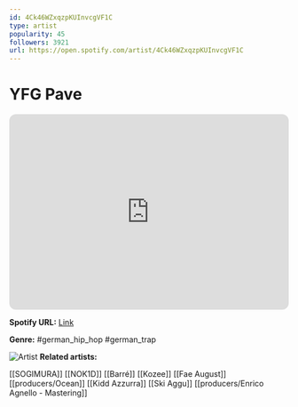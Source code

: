 ```yaml
---
id: 4Ck46WZxqzpKUInvcgVF1C
type: artist
popularity: 45
followers: 3921
url: https://open.spotify.com/artist/4Ck46WZxqzpKUInvcgVF1C
---
```

# YFG Pave

<iframe style="border-radius:12px" src="https://open.spotify.com/embed/artist/4Ck46WZxqzpKUInvcgVF1C" width="100%" height="352" frameBorder="0" allowfullscreen="" allow="autoplay; clipboard-write; encrypted-media; fullscreen; picture-in-picture" loading="lazy"></iframe>

**Spotify URL:** [Link](https://open.spotify.com/artist/4Ck46WZxqzpKUInvcgVF1C)

**Genre:**  #german_hip_hop #german_trap

![Artist](https://i.scdn.co/image/ab6761610000e5eb1f7ec9abea99d5d02ea8ce44)
**Related artists:**

[[SOGIMURA]]
[[NOK1D]]
[[Barré]]
[[Kozee]]
[[Fae August]]
[[producers/Ocean]]
[[Kidd Azzurra]]
[[Ski Aggu]]
[[producers/Enrico Agnello - Mastering]]

